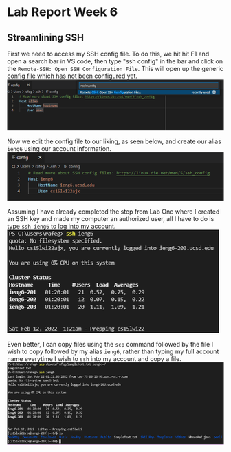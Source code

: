 # Lab Report Week 6

## Streamlining SSH
First we need to access my SSH config file. To do this, we hit hit F1 and open a search bar in VS code, then type "ssh config" in the bar and click on the `Remote-SSH: Open SSH Configuration File`. This will open up the generic config file which has not been configured yet.![image](SSHConfigImage.png)

Now we edit the config file to our liking, as seen below, and create our alias `ieng6` using our account information. ![image](EditedUsingVSCode.PNG)

Assuming I have already completed the step from Lab One where I created an SSH key and made my computer an authorized user, all I have to do is type `ssh ieng6` to log into my account. ![image](FirstWorks.PNG)

Even better, I can copy files using the `scp` command followed by the file I wish to copy followed by my alias `ieng6`, rather than typing my full account name everytime I wish to `ssh` into my account and copy a file. ![image](ItWorks.PNG)
